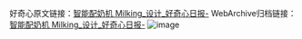 好奇心原文链接：[智能配奶机 Milking_设计_好奇心日报-](https://www.qdaily.com/articles/5416.html)
WebArchive归档链接：[智能配奶机 Milking_设计_好奇心日报-](http://web.archive.org/web/20190623164737/https://www.qdaily.com/articles/5416.html)
![image](http://ww3.sinaimg.cn/large/007d5XDply1g3wh5lsn8lj30u02uytjg)